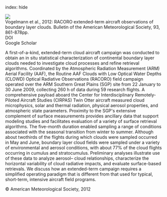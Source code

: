 index: hide

<div class="Citation">
    <div class="Citation-thumb CitationThumb-linked"  data-href="https://doi.org/10.1175/bams-d-11-00189.1">
      <img src="https://static.claimspace.cloud/climate-study-static/refs/thumbs/7/Vogelmann_et_al_2012-thumb.png" />
    </div>

  <div class="Citation-body">
    <div class="Citation-text">Vogelmann et al., 2012: RACORO extended-term aircraft observations of boundary layer clouds. <span class="Article-journal">Bulletin of the American Meteorological Society, </span><span class="Article-volume">93, </span>861-878pp.</div>
    <div class="Citation-links">
      <div class="CitationLink" data-href="https://doi.org/10.1175/bams-d-11-00189.1">
        <div class="CitationLink-icon CitationLink-Doi"></div>
        <div class="CitationLink-text">DOI</div>
      </div>
      <div class="CitationLink" data-href="https://scholar.google.com/scholar?q=10.1175/bams-d-11-00189.1">
        <div class="CitationLink-icon CitationLink-Scholar"></div>
        <div class="CitationLink-text">Google Scholar</div>
      </div>
    </div>
  </div>
</div>

A first-of-a-kind, extended-term cloud aircraft campaign was conducted to obtain an in situ statistical characterization of continental boundary layer clouds needed to investigate cloud processes and refine retrieval algorithms. Coordinated by the Atmospheric Radiation Measurement (ARM) Aerial Facility (AAF), the Routine AAF Clouds with Low Optical Water Depths (CLOWD) Optical Radiative Observations (RACORO) field campaign operated over the ARM Southern Great Plains (SGP) site from 22 January to 30 June 2009, collecting 260 h of data during 59 research flights. A comprehensive payload aboard the Center for Interdisciplinary Remotely-Piloted Aircraft Studies (CIRPAS) Twin Otter aircraft measured cloud microphysics, solar and thermal radiation, physical aerosol properties, and atmospheric state parameters. Proximity to the SGP's extensive complement of surface measurements provides ancillary data that support modeling studies and facilitates evaluation of a variety of surface retrieval algorithms. The five-month duration enabled sampling a range of conditions associated with the seasonal transition from winter to summer. Although about twothirds of the flights during which clouds were sampled occurred in May and June, boundary layer cloud fields were sampled under a variety of environmental and aerosol conditions, with about 77% of the cloud flights occurring in cumulus and stratocumulus. Preliminary analyses illustrate use of these data to analyze aerosol– cloud relationships, characterize the horizontal variability of cloud radiative impacts, and evaluate surface-based retrievals. We discuss how an extended-term campaign requires a simplified operating paradigm that is different from that used for typical, short-term, intensive aircraft field programs.

<div class="Citation-copy">
&copy; American Meteorological Society, 2012
</div>